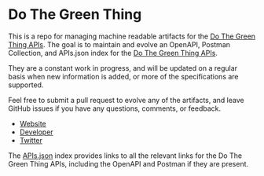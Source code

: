 # Do The Green ThingThis is a repo for managing machine readable artifacts for the [Do The Green Thing APIs](http://www.dothegreenthing.com/labs). The goal is to maintain and evolve an OpenAPI, Postman Collection, and APIs.json index for the [Do The Green Thing APIs](http://www.dothegreenthing.com/labs).They are a constant work in progress, and will be updated on a regular basis when new information is added, or more of the specifications are supported.Feel free to submit a pull request to evolve any of the artifacts, and leave GitHub issues if you have any questions, comments, or feedback.- [Website](http://www.dothegreenthing.com/labs)- [Developer](http://www.dothegreenthing.com/labs)- [Twitter](https://twitter.com/dothegreenthing)The [APIs.json](https://github.com/api-evangelist/do-the-green-thing/blob/master/apis.json) index provides links to all the relevant links for the Do The Green Thing APIs, including the OpenAPI and Postman if they are present.